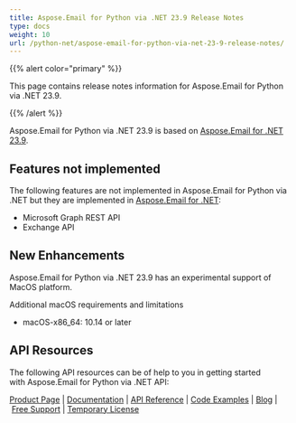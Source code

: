 ```yaml
---
title: Aspose.Email for Python via .NET 23.9 Release Notes
type: docs
weight: 10
url: /python-net/aspose-email-for-python-via-net-23-9-release-notes/
---
```


{{% alert color="primary" %}} 

This page contains release notes information for Aspose.Email for Python via .NET 23.9.

{{% /alert %}} 

Aspose.Email for Python via .NET 23.9 is based on [Aspose.Email for .NET 23.9](/email/net/aspose-email-for-net-23-9-release-notes/).

## **Features not implemented**
The following features are not implemented in Aspose.Email for Python via .NET but they are implemented in [Aspose.Email for .NET](https://products.aspose.com/email/net/):

- Microsoft Graph REST API
- Exchange API

## **New Enhancements**
Aspose.Email for Python via .NET 23.9 has an experimental support of MacOS platform.

Additional macOS requirements and limitations

* macOS-x86_64: 10.14 or later



## **API Resources**
The following API resources can be of help to you in getting started with Aspose.Email for Python via .NET API:



[Product Page](https://products.aspose.com/email/python-net) | [Documentation](/email/python-net/home/) | [API Reference](https://apireference.aspose.com/email/net) | [Code Examples](https://github.com/aspose-email/aspose.email-python-dotnet) | [Blog](https://blog.aspose.com/category/email/) | [Free Support](https://forum.aspose.com/c/email/12) | [Temporary License](https://purchase.aspose.com/temporary-license)



